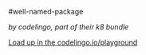 #well-named-package

_by codelingo, part of their k8 bundle_


[Load up in the codelingo.io/playground](https://codelingo.io/playground/?repo=github.com/codelingo/hub&dir=tenets/codelingo/k8/well-named-package&tenet=codelingo/k8/well-named-package)
